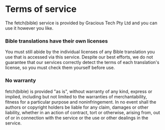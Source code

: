 # Terms of service

The fetch(bible) service is provided by Gracious Tech Pty Ltd and you can use it however you like.

### Bible translations have their own licenses

You must still abide by the individual licenses of any Bible translation you use that is accessed via this service. Despite our best efforts, we do not guarantee that our services correctly detect the terms of each translation's license, so you must check them yourself before use.

### No warranty

fetch(bible) is provided "as is", without warranty of any kind, express or implied, including but not limited to the warranties of merchantability, fitness for a particular purpose and noninfringement. In no event shall the authors or copyright holders be liable for any claim, damages or other liability, whether in an action of contract, tort or otherwise, arising from, out of or in connection with the service or the use or other dealings in the service.
